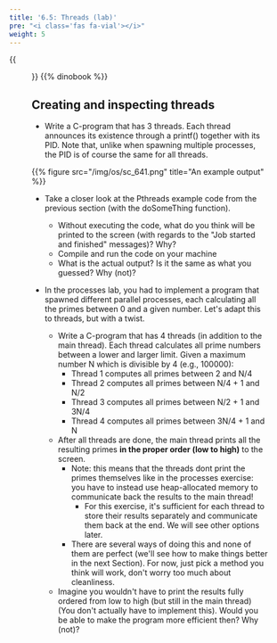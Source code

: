 ```yaml
---
title: '6.5: Threads (lab)'
pre: "<i class='fas fa-vial'></i>"
weight: 5
---
```


{{<figure src="/img/os/db_threads.png">}}
{{% dinobook %}}

## Creating and inspecting threads

* Write a C-program that has 3 threads. Each thread announces its existence through a printf() together with its PID. Note that, unlike when spawning multiple processes, the PID is of course the same for all threads.

{{% figure src="/img/os/sc_641.png" title="An example output" %}}

* Take a closer look at the Pthreads example code from the previous section (with the doSomeThing function).

    * Without executing the code, what do you think will be printed to the screen (with regards to the "Job started and finished" messages)? Why?
    * Compile and run the code on your machine
    * What is the actual output? Is it the same as what you guessed? Why (not)?

* In the processes lab, you had to implement a program that spawned different parallel processes, each calculating all the primes between 0 and a given number. Let's adapt this to threads, but with a twist.

    * Write a C-program that has 4 threads (in addition to the main thread). Each thread calculates all prime numbers between a lower and larger limit. Given a maximum number N which is divisible by 4 (e.g., 100000):
        * Thread 1 computes all primes between 2 and N/4
        * Thread 2 computes all primes between N/4 + 1 and N/2
        * Thread 3 computes all primes between N/2 + 1 and 3N/4
        * Thread 4 computes all primes between 3N/4 + 1 and N
    * After all threads are done, the main thread prints all the resulting primes **in the proper order (low to high)** to the screen.
        * Note: this means that the threads dont print the primes themselves like in the processes exercise: you have to instead use heap-allocated memory to communicate back the results to the main thread!
            * For this exercise, it's sufficient for each thread to store their results separately and communicate them back at the end. We will see other options later. 
        * There are several ways of doing this and none of them are perfect (we'll see how to make things better in the next Section). For now, just pick a method you think will work, don't worry too much about cleanliness.
    * Imagine you wouldn't have to print the results fully ordered from low to high (but still in the main thread) (You don't actually have to implement this). Would you be able to make the program more efficient then? Why (not)?